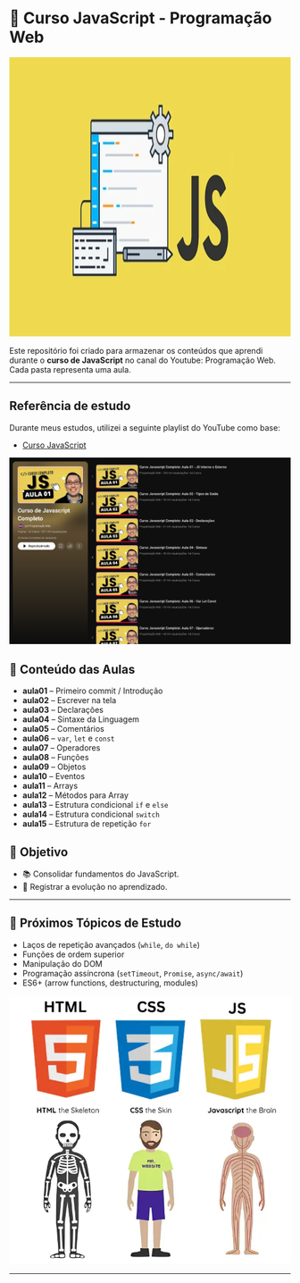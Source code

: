 # 📒 Curso JavaScript - Programação Web 

<img src="img-curso-js/img-1.png" alt="App Screenshot" width="100%" height="500"/>

Este repositório foi criado para armazenar os conteúdos que aprendi durante o **curso de JavaScript** no canal do Youtube: Programação Web.  
Cada pasta representa uma aula.

---

##  Referência de estudo

Durante meus estudos, utilizei a seguinte playlist do YouTube como base:

- [Curso JavaScript](https://www.youtube.com/playlist?list=PL2Fdisxwzt_d590u3uad46W-kHA0PTjjw)


<p align="center">
  <img src="img-curso-js/img-2.png" alt="App Screenshot" width="800" align=center/>
</p>

## 🔹 Conteúdo das Aulas  

- **aula01** – Primeiro commit / Introdução  
- **aula02** – Escrever na tela  
- **aula03** – Declarações  
- **aula04** – Sintaxe da Linguagem  
- **aula05** – Comentários  
- **aula06** – `var`, `let` e `const`  
- **aula07** – Operadores  
- **aula08** – Funções  
- **aula09** – Objetos  
- **aula10** – Eventos  
- **aula11** – Arrays  
- **aula12** – Métodos para Array  
- **aula13** – Estrutura condicional `if` e `else`  
- **aula14** – Estrutura condicional `switch`  
- **aula15** – Estrutura de repetição `for`  


## 🎯 Objetivo  

- 📚 Consolidar fundamentos do JavaScript.   
- 📝 Registrar a evolução no aprendizado.   

---

## 🚀 Próximos Tópicos de Estudo  

- Laços de repetição avançados (`while`, `do while`)  
- Funções de ordem superior  
- Manipulação do DOM  
- Programação assíncrona (`setTimeout`, `Promise`, `async/await`)  
- ES6+ (arrow functions, destructuring, modules)  

<p align="center">
<img src="img-curso-js/img-3.png" alt="App Screenshot" width="600"/> 
</p>

---
